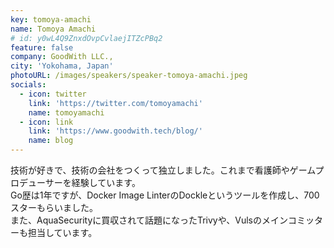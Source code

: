 ```yaml
---
key: tomoya-amachi
name: Tomoya Amachi
# id: y0wL4Q9ZnxdOvpCvlaejITZcPBq2
feature: false
company: GoodWith LLC.,
city: 'Yokohama, Japan'
photoURL: /images/speakers/speaker-tomoya-amachi.jpeg
socials:
  - icon: twitter
    link: 'https://twitter.com/tomoyamachi'
    name: tomoyamachi
  - icon: link
    link: 'https://www.goodwith.tech/blog/'
    name: blog
---
```

技術が好きで、技術の会社をつくって独立しました。これまで看護師やゲームプロデューサーを経験しています。  
Go歴は1年ですが、Docker Image LinterのDockleというツールを作成し、700スターもらいました。  
また、AquaSecurityに買収されて話題になったTrivyや、Vulsのメインコミッターも担当しています。
